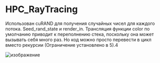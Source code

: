 # HPC_RayTracing

Использован cuRAND для получения случайных чисел для каждого потока. Seed_rand_state и render_in.
Трансляция функции color по умолчанию приводит к переполнению стека, поскольку она может вызывать себя много раз. Но код можно просто перевести в цикл вместо рекурсии (Ограничение установлено в 5).4

![изображение](https://github.com/DekartVan/HPC_RayTracing/assets/60447026/28c58dba-ff9b-4e7f-b676-039b6cf2aac0)
